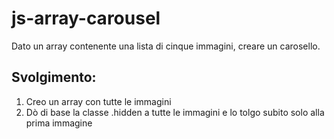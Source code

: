 js-array-carousel
===
Dato un array contenente una lista di cinque immagini, creare un carosello.
## Svolgimento:
1. Creo un array con tutte le immagini
2. Dò di base la classe .hidden a tutte le immagini e lo tolgo subito solo alla prima immagine